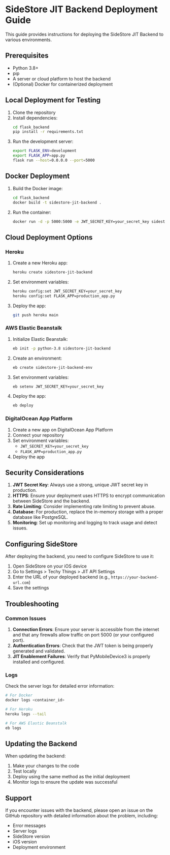 # SideStore JIT Backend Deployment Guide

This guide provides instructions for deploying the SideStore JIT Backend to various environments.

## Prerequisites

- Python 3.8+
- pip
- A server or cloud platform to host the backend
- (Optional) Docker for containerized deployment

## Local Deployment for Testing

1. Clone the repository
2. Install dependencies:
   ```bash
   cd flask_backend
   pip install -r requirements.txt
   ```
3. Run the development server:
   ```bash
   export FLASK_ENV=development
   export FLASK_APP=app.py
   flask run --host=0.0.0.0 --port=5000
   ```

## Docker Deployment

1. Build the Docker image:
   ```bash
   cd flask_backend
   docker build -t sidestore-jit-backend .
   ```

2. Run the container:
   ```bash
   docker run -d -p 5000:5000 -e JWT_SECRET_KEY=your_secret_key sidestore-jit-backend
   ```

## Cloud Deployment Options

### Heroku

1. Create a new Heroku app:
   ```bash
   heroku create sidestore-jit-backend
   ```

2. Set environment variables:
   ```bash
   heroku config:set JWT_SECRET_KEY=your_secret_key
   heroku config:set FLASK_APP=production_app.py
   ```

3. Deploy the app:
   ```bash
   git push heroku main
   ```

### AWS Elastic Beanstalk

1. Initialize Elastic Beanstalk:
   ```bash
   eb init -p python-3.8 sidestore-jit-backend
   ```

2. Create an environment:
   ```bash
   eb create sidestore-jit-backend-env
   ```

3. Set environment variables:
   ```bash
   eb setenv JWT_SECRET_KEY=your_secret_key
   ```

4. Deploy the app:
   ```bash
   eb deploy
   ```

### DigitalOcean App Platform

1. Create a new app on DigitalOcean App Platform
2. Connect your repository
3. Set environment variables:
   - `JWT_SECRET_KEY=your_secret_key`
   - `FLASK_APP=production_app.py`
4. Deploy the app

## Security Considerations

1. **JWT Secret Key**: Always use a strong, unique JWT secret key in production.
2. **HTTPS**: Ensure your deployment uses HTTPS to encrypt communication between SideStore and the backend.
3. **Rate Limiting**: Consider implementing rate limiting to prevent abuse.
4. **Database**: For production, replace the in-memory storage with a proper database like PostgreSQL.
5. **Monitoring**: Set up monitoring and logging to track usage and detect issues.

## Configuring SideStore

After deploying the backend, you need to configure SideStore to use it:

1. Open SideStore on your iOS device
2. Go to Settings > Techy Things > JIT API Settings
3. Enter the URL of your deployed backend (e.g., `https://your-backend-url.com`)
4. Save the settings

## Troubleshooting

### Common Issues

1. **Connection Errors**: Ensure your server is accessible from the internet and that any firewalls allow traffic on port 5000 (or your configured port).
2. **Authentication Errors**: Check that the JWT token is being properly generated and validated.
3. **JIT Enablement Failures**: Verify that PyMobileDevice3 is properly installed and configured.

### Logs

Check the server logs for detailed error information:

```bash
# For Docker
docker logs <container_id>

# For Heroku
heroku logs --tail

# For AWS Elastic Beanstalk
eb logs
```

## Updating the Backend

When updating the backend:

1. Make your changes to the code
2. Test locally
3. Deploy using the same method as the initial deployment
4. Monitor logs to ensure the update was successful

## Support

If you encounter issues with the backend, please open an issue on the GitHub repository with detailed information about the problem, including:

- Error messages
- Server logs
- SideStore version
- iOS version
- Deployment environment
